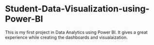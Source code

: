# Student-Data-Visualization-using-Power-BI
This is my first project in Data Analytics using Power BI. It gives a great experience while creating the dashboards and visualaization.

